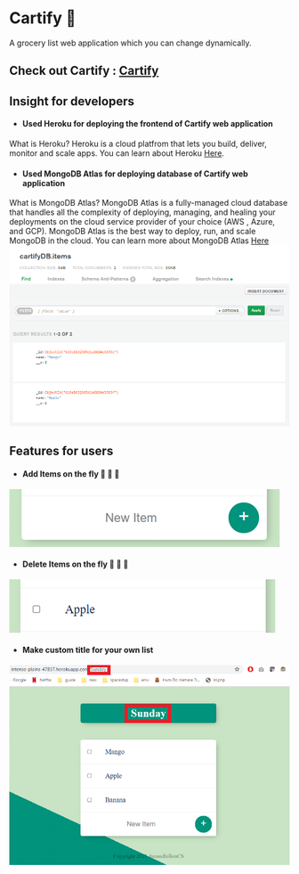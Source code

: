# Cartify :shopping_cart:
A grocery list web application which you can change dynamically.

## Check out Cartify : [Cartify](https://intense-plains-47837.herokuapp.com/)

## Insight for developers 
* #### Used Heroku for deploying the frontend of Cartify web application 
 What is Heroku?
 Heroku is a cloud platfrom that lets you build, deliver, monitor and scale apps. You can learn about Heroku [Here](https://www.heroku.com/what).
* #### Used MongoDB Atlas for deploying database of Cartify web application
 What is MongoDB Atlas?
 MongoDB Atlas is a fully-managed cloud database that handles all the complexity of deploying, managing, and healing your deployments on the cloud service    provider of your choice (AWS , Azure, and GCP). MongoDB Atlas is the best way to deploy, run, and scale MongoDB in the cloud. You can learn more about MongoDB Atlas [Here](https://www.mongodb.com/basics/mongodb-atlas-tutorial#:~:text=MongoDB%20Atlas%20is%20a%20fully,scale%20MongoDB%20in%20the%20cloud.)
![DB](/images/DB.PNG)
## Features for users 
* #### Add Items on the fly :watermelon: :cherries: :banana:
![Add](/images/additem.PNG)
 * #### Delete Items on the fly :watermelon: :cherries: :banana:
![delete](/images/delete.PNG)
* #### Make custom title for your own list
![title](/images/title.png)
